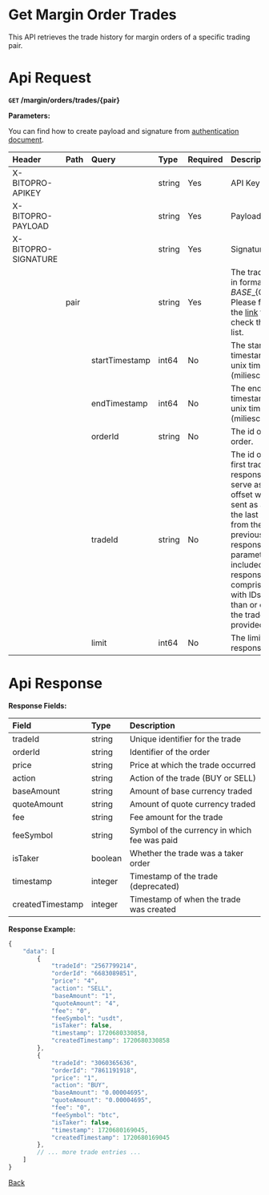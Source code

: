 # Get Margin Order Trades

This API retrieves the trade history for margin orders of a specific trading pair.

# Api Request

**`GET` /margin/orders/trades/{pair}**

**Parameters:**

You can find how to create payload and signature from [authentication document](../../../README.md#api-security-protocol).

| Header              | Path | Query          | Type   | Required | Description                                                                                                                               | Default                        | Range           | Example       |
| :------------------ | :--- | :------------- | :----- | :------- | :---------------------------------------------------------------------------------------------------------------------------------------- | :----------------------------- | :-------------- | :------------ |
| X-BITOPRO-APIKEY    |      |                | string | Yes      | API Key                                                                                                             |                                |                 |               |
| X-BITOPRO-PAYLOAD   |      |                | string | Yes      | Payload                                                                                                             |                                |                 |               |
| X-BITOPRO-SIGNATURE |      |                | string | Yes      | Signature                                                                                                         |                                |                 |               |
|                     | pair |                | string | Yes      | The trading pair in format ${BASE}\_${QUOTE}, Please follow the [link](https://www.bitopro.com/fees) to check the pair list.              |                                |                 | btc_usdt      |
|                     |      | startTimestamp | int64  | No       | The start timestamp in unix timestap (miliesceond).                                                                                       | 90 days from the end timestamp |                 | 1592203563000 |
|                     |      | endTimestamp   | int64  | No       | The end timestamp in unix timestap (miliesceond).                                                                                         | present timestamp              |                 | 1592203563000 |
|                     |      | orderId        | string | No       | The id of the order.                                                                                                                      |                                |                 | 6995795641    |
|                     |      | tradeId        | string | No       | The id of the first trade in the response. It can serve as an offset when it's sent as an id of the last data from the previous response. If this parameter is included, the response will comprise data with IDs less than or equal to the tradeId provided. |                                |                 | 8473494907    |
|                     |      | limit          | int64  | No       | The limit for the response.                                                                                                               | 100                            | min:0, max:1000 | 100           |

# Api Response

**Response Fields:**

| Field             | Type    | Description                                        |
|:------------------|:--------|:---------------------------------------------------|
| tradeId           | string  | Unique identifier for the trade                    |
| orderId           | string  | Identifier of the order                            |
| price             | string  | Price at which the trade occurred                  |
| action            | string  | Action of the trade (BUY or SELL)                  |
| baseAmount        | string  | Amount of base currency traded                     |
| quoteAmount       | string  | Amount of quote currency traded                    |
| fee               | string  | Fee amount for the trade                           |
| feeSymbol         | string  | Symbol of the currency in which fee was paid       |
| isTaker           | boolean | Whether the trade was a taker order                |
| timestamp         | integer | Timestamp of the trade (deprecated)                |
| createdTimestamp  | integer | Timestamp of when the trade was created            |

**Response Example:**

```javascript
{
    "data": [
        {
            "tradeId": "2567799214",
            "orderId": "6683089851",
            "price": "4",
            "action": "SELL",
            "baseAmount": "1",
            "quoteAmount": "4",
            "fee": "0",
            "feeSymbol": "usdt",
            "isTaker": false,
            "timestamp": 1720680330858,
            "createdTimestamp": 1720680330858
        },
        {
            "tradeId": "3060365636",
            "orderId": "7861191918",
            "price": "1",
            "action": "BUY",
            "baseAmount": "0.00004695",
            "quoteAmount": "0.00004695",
            "fee": "0",
            "feeSymbol": "btc",
            "isTaker": false,
            "timestamp": 1720680169045,
            "createdTimestamp": 1720680169045
        },
        // ... more trade entries ...
    ]
}
```

[Back](../summary.md)
